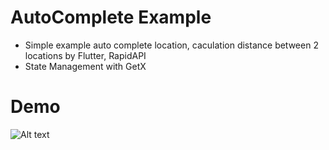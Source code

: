 # AutoComplete Example

- Simple example auto complete location, caculation distance between 2 locations by Flutter, RapidAPI
- State Management with GetX

# Demo
![Alt text](assets/images/demo.png)

